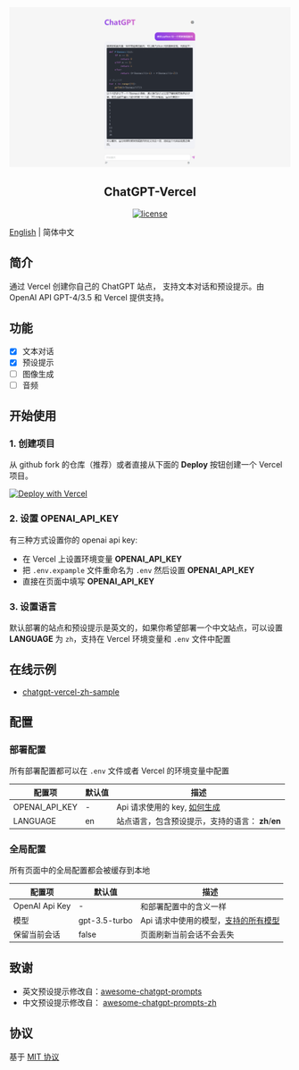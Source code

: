 ![](./assets/preview_zh.png)

<h2 align="center">ChatGPT-Vercel</h2>

<p align="center">
  <a href="https://github.com/GPTGenius/chatgpt-vercel/blob/main/LICENSE">
    <img alt="license" src="https://img.shields.io/github/license/GPTGenius/chatgpt-vercel">
  </a>
</p>

[English](./README.md) | 简体中文

## 简介
通过 Vercel 创建你自己的 ChatGPT 站点， 支持文本对话和预设提示。由 OpenAI API GPT-4/3.5 和 Vercel 提供支持。


## 功能
- [x] 文本对话
- [x] 预设提示
- [ ] 图像生成
- [ ] 音频

## 开始使用

### 1. 创建项目
从 github fork 的仓库（推荐）或者直接从下面的 **Deploy** 按钮创建一个 Vercel 项目。

[![Deploy with Vercel](https://vercel.com/button)](https://vercel.com/new/clone?repository-url=https://github.com/GPTGenius/chatgpt-vercel&env=OPENAI_API_KEY&env=LANGUAGE)

### 2. 设置 OPENAI_API_KEY
有三种方式设置你的 openai api key:
- 在 Vercel 上设置环境变量 **OPENAI_API_KEY**
- 把 `.env.expample` 文件重命名为 `.env` 然后设置 **OPENAI_API_KEY**
- 直接在页面中填写 **OPENAI_API_KEY** 

### 3. 设置语言
默认部署的站点和预设提示是英文的，如果你希望部署一个中文站点，可以设置 **LANGUAGE** 为 `zh`，支持在 Vercel 环境变量和 `.env` 文件中配置

## 在线示例
- [chatgpt-vercel-zh-sample](https://chatgpt-vercel-zh-sample.vercel.app/)

## 配置
### 部署配置
所有部署配置都可以在 `.env` 文件或者 Vercel 的环境变量中配置

| 配置项          | 默认值        | 描述                                                                                  | 
| -------------- | ------------- | ------------------------------------------------------------------------------------ |
| OPENAI_API_KEY | -             | Api 请求使用的 key, [如何生成](https://platform.openai.com/account/api-keys) |
| LANGUAGE       | en            | 站点语言，包含预设提示，支持的语言： **zh**/**en**              |


### 全局配置
所有页面中的全局配置都会被缓存到本地

| 配置项           | 默认值        | 描述                                                                                                      |
| --------------- | ------------- | --------------------------------------------------------------------------------------------------------- |
| OpenAI Api Key  | -             | 和部署配置中的含义一样                                                                                      |
| 模型            | gpt-3.5-turbo | Api 请求中使用的模型，[支持的所有模型](https://platform.openai.com/docs/models/model-endpoint-compatibility) |
| 保留当前会话     | false         | 页面刷新当前会话不会丢失                                                                                    |

## 致谢
- 英文预设提示修改自：[awesome-chatgpt-prompts](https://github.com/f/awesome-chatgpt-prompts)
- 中文预设提示修改自： [awesome-chatgpt-prompts-zh](https://github.com/PlexPt/awesome-chatgpt-prompts-zh)

## 协议
基于 [MIT 协议]('./LICENSE')
